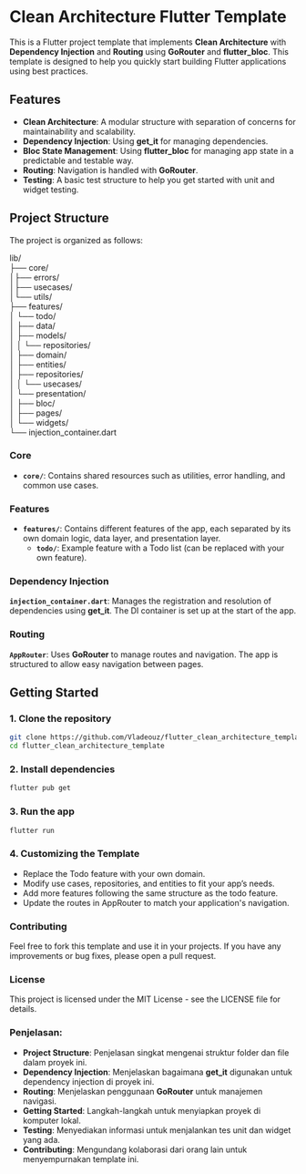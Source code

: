 # Clean Architecture Flutter Template

This is a Flutter project template that implements **Clean Architecture** with **Dependency Injection** and **Routing** using **GoRouter** and **flutter_bloc**. This template is designed to help you quickly start building Flutter applications using best practices.

## Features

- **Clean Architecture**: A modular structure with separation of concerns for maintainability and scalability.
- **Dependency Injection**: Using **get_it** for managing dependencies.
- **Bloc State Management**: Using **flutter_bloc** for managing app state in a predictable and testable way.
- **Routing**: Navigation is handled with **GoRouter**.
- **Testing**: A basic test structure to help you get started with unit and widget testing.

## Project Structure

The project is organized as follows:

lib/ <br/>
├── core/ <br/>
│├── errors/ <br/>
│├── usecases/ <br/>
│└── utils/ <br/>
├── features/ <br/>
│ └── todo/ <br/>
│ ├── data/ <br/>
│ ├── models/ <br/>
│ │ └── repositories/ <br/>
│ ├── domain/ <br/>
│ ├── entities/ <br/>
│ ├── repositories/ <br/>
│ │ └── usecases/ <br/>
│ └── presentation/ <br/>
│ ├── bloc/ <br/>
│ ├── pages/ <br/>
│ └── widgets/ <br/>
└── injection_container.dart <br/>

### Core

- **`core/`**: Contains shared resources such as utilities, error handling, and common use cases.

### Features

- **`features/`**: Contains different features of the app, each separated by its own domain logic, data layer, and presentation layer.
  - **`todo/`**: Example feature with a Todo list (can be replaced with your own feature).

### Dependency Injection

**`injection_container.dart`**: Manages the registration and resolution of dependencies using **get_it**. The DI container is set up at the start of the app.

### Routing

**`AppRouter`**: Uses **GoRouter** to manage routes and navigation. The app is structured to allow easy navigation between pages.

## Getting Started

### 1. Clone the repository

```bash
git clone https://github.com/Vladeouz/flutter_clean_architecture_template.git
cd flutter_clean_architecture_template
```
### 2. Install dependencies

```bash
flutter pub get
```
### 3.  Run the app

```bash
flutter run
```

### 4. Customizing the Template
- Replace the Todo feature with your own domain.
- Modify use cases, repositories, and entities to fit your app’s needs.
- Add more features following the same structure as the todo feature.
- Update the routes in AppRouter to match your application's navigation.

### Contributing
Feel free to fork this template and use it in your projects. If you have any improvements or bug fixes, please open a pull request.

### License
This project is licensed under the MIT License - see the LICENSE file for details.

### Penjelasan:
- **Project Structure**: Penjelasan singkat mengenai struktur folder dan file dalam proyek ini.
- **Dependency Injection**: Menjelaskan bagaimana **get_it** digunakan untuk dependency injection di proyek ini.
- **Routing**: Menjelaskan penggunaan **GoRouter** untuk manajemen navigasi.
- **Getting Started**: Langkah-langkah untuk menyiapkan proyek di komputer lokal.
- **Testing**: Menyediakan informasi untuk menjalankan tes unit dan widget yang ada.
- **Contributing**: Mengundang kolaborasi dari orang lain untuk menyempurnakan template ini.

